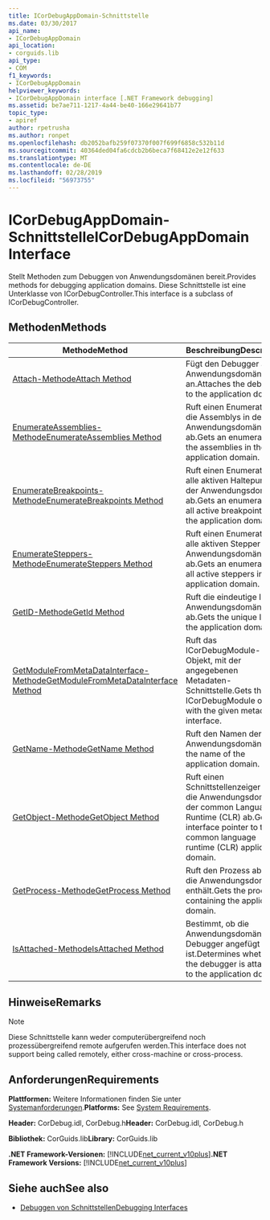 ```yaml
---
title: ICorDebugAppDomain-Schnittstelle
ms.date: 03/30/2017
api_name:
- ICorDebugAppDomain
api_location:
- corguids.lib
api_type:
- COM
f1_keywords:
- ICorDebugAppDomain
helpviewer_keywords:
- ICorDebugAppDomain interface [.NET Framework debugging]
ms.assetid: be7ae711-1217-4a44-be40-166e29641b77
topic_type:
- apiref
author: rpetrusha
ms.author: ronpet
ms.openlocfilehash: db2052bafb259f07370f007f699f6858c532b11d
ms.sourcegitcommit: 40364ded04fa6cdcb2b6beca7f68412e2e12f633
ms.translationtype: MT
ms.contentlocale: de-DE
ms.lasthandoff: 02/28/2019
ms.locfileid: "56973755"
---
```

# <a name="icordebugappdomain-interface"></a><span data-ttu-id="0b46b-102">ICorDebugAppDomain-Schnittstelle</span><span class="sxs-lookup"><span data-stu-id="0b46b-102">ICorDebugAppDomain Interface</span></span>

<span data-ttu-id="0b46b-103">Stellt Methoden zum Debuggen von Anwendungsdomänen bereit.</span><span class="sxs-lookup"><span data-stu-id="0b46b-103">Provides methods for debugging application domains.</span></span> <span data-ttu-id="0b46b-104">Diese Schnittstelle ist eine Unterklasse von ICorDebugController.</span><span class="sxs-lookup"><span data-stu-id="0b46b-104">This interface is a subclass of ICorDebugController.</span></span>  
  
## <a name="methods"></a><span data-ttu-id="0b46b-105">Methoden</span><span class="sxs-lookup"><span data-stu-id="0b46b-105">Methods</span></span>  
  
|<span data-ttu-id="0b46b-106">Methode</span><span class="sxs-lookup"><span data-stu-id="0b46b-106">Method</span></span>|<span data-ttu-id="0b46b-107">Beschreibung</span><span class="sxs-lookup"><span data-stu-id="0b46b-107">Description</span></span>|  
|------------|-----------------|  
|[<span data-ttu-id="0b46b-108">Attach-Methode</span><span class="sxs-lookup"><span data-stu-id="0b46b-108">Attach Method</span></span>](../../../../docs/framework/unmanaged-api/debugging/icordebugappdomain-attach-method.md)|<span data-ttu-id="0b46b-109">Fügt den Debugger an die Anwendungsdomäne an.</span><span class="sxs-lookup"><span data-stu-id="0b46b-109">Attaches the debugger to the application domain.</span></span>|  
|[<span data-ttu-id="0b46b-110">EnumerateAssemblies-Methode</span><span class="sxs-lookup"><span data-stu-id="0b46b-110">EnumerateAssemblies Method</span></span>](../../../../docs/framework/unmanaged-api/debugging/icordebugappdomain-enumerateassemblies-method.md)|<span data-ttu-id="0b46b-111">Ruft einen Enumerator für die Assemblys in der Anwendungsdomäne ab.</span><span class="sxs-lookup"><span data-stu-id="0b46b-111">Gets an enumerator for the assemblies in the application domain.</span></span>|  
|[<span data-ttu-id="0b46b-112">EnumerateBreakpoints-Methode</span><span class="sxs-lookup"><span data-stu-id="0b46b-112">EnumerateBreakpoints Method</span></span>](../../../../docs/framework/unmanaged-api/debugging/icordebugappdomain-enumeratebreakpoints-method.md)|<span data-ttu-id="0b46b-113">Ruft einen Enumerator für alle aktiven Haltepunkte in der Anwendungsdomäne ab.</span><span class="sxs-lookup"><span data-stu-id="0b46b-113">Gets an enumerator for all active breakpoints in the application domain.</span></span>|  
|[<span data-ttu-id="0b46b-114">EnumerateSteppers-Methode</span><span class="sxs-lookup"><span data-stu-id="0b46b-114">EnumerateSteppers Method</span></span>](../../../../docs/framework/unmanaged-api/debugging/icordebugappdomain-enumeratesteppers-method.md)|<span data-ttu-id="0b46b-115">Ruft einen Enumerator für alle aktiven Stepper in der Anwendungsdomäne ab.</span><span class="sxs-lookup"><span data-stu-id="0b46b-115">Gets an enumerator for all active steppers in the application domain.</span></span>|  
|[<span data-ttu-id="0b46b-116">GetID-Methode</span><span class="sxs-lookup"><span data-stu-id="0b46b-116">GetId Method</span></span>](../../../../docs/framework/unmanaged-api/debugging/icordebugappdomain-getid-method.md)|<span data-ttu-id="0b46b-117">Ruft die eindeutige ID der Anwendungsdomäne ab.</span><span class="sxs-lookup"><span data-stu-id="0b46b-117">Gets the unique ID of the application domain.</span></span>|  
|[<span data-ttu-id="0b46b-118">GetModuleFromMetaDataInterface-Methode</span><span class="sxs-lookup"><span data-stu-id="0b46b-118">GetModuleFromMetaDataInterface Method</span></span>](../../../../docs/framework/unmanaged-api/debugging/icordebugappdomain-getmodulefrommetadatainterface-method.md)|<span data-ttu-id="0b46b-119">Ruft das ICorDebugModule-Objekt, mit der angegebenen Metadaten-Schnittstelle.</span><span class="sxs-lookup"><span data-stu-id="0b46b-119">Gets the ICorDebugModule object with the given metadata interface.</span></span>|  
|[<span data-ttu-id="0b46b-120">GetName-Methode</span><span class="sxs-lookup"><span data-stu-id="0b46b-120">GetName Method</span></span>](../../../../docs/framework/unmanaged-api/debugging/icordebugappdomain-getname-method.md)|<span data-ttu-id="0b46b-121">Ruft den Namen der Anwendungsdomäne.</span><span class="sxs-lookup"><span data-stu-id="0b46b-121">Gets the name of the application domain.</span></span>|  
|[<span data-ttu-id="0b46b-122">GetObject-Methode</span><span class="sxs-lookup"><span data-stu-id="0b46b-122">GetObject Method</span></span>](../../../../docs/framework/unmanaged-api/debugging/icordebugappdomain-getobject-method.md)|<span data-ttu-id="0b46b-123">Ruft einen Schnittstellenzeiger auf die Anwendungsdomäne der common Language Runtime (CLR) ab.</span><span class="sxs-lookup"><span data-stu-id="0b46b-123">Gets an interface pointer to the common language runtime (CLR) application domain.</span></span>|  
|[<span data-ttu-id="0b46b-124">GetProcess-Methode</span><span class="sxs-lookup"><span data-stu-id="0b46b-124">GetProcess Method</span></span>](../../../../docs/framework/unmanaged-api/debugging/icordebugappdomain-getprocess-method.md)|<span data-ttu-id="0b46b-125">Ruft den Prozess ab, die die Anwendungsdomäne enthält.</span><span class="sxs-lookup"><span data-stu-id="0b46b-125">Gets the process containing the application domain.</span></span>|  
|[<span data-ttu-id="0b46b-126">IsAttached-Methode</span><span class="sxs-lookup"><span data-stu-id="0b46b-126">IsAttached Method</span></span>](../../../../docs/framework/unmanaged-api/debugging/icordebugappdomain-isattached-method.md)|<span data-ttu-id="0b46b-127">Bestimmt, ob die Anwendungsdomäne der Debugger angefügt ist.</span><span class="sxs-lookup"><span data-stu-id="0b46b-127">Determines whether the debugger is attached to the application domain.</span></span>|  
  
## <a name="remarks"></a><span data-ttu-id="0b46b-128">Hinweise</span><span class="sxs-lookup"><span data-stu-id="0b46b-128">Remarks</span></span>  
  
> [!NOTE]
>  <span data-ttu-id="0b46b-129">Diese Schnittstelle kann weder computerübergreifend noch prozessübergreifend remote aufgerufen werden.</span><span class="sxs-lookup"><span data-stu-id="0b46b-129">This interface does not support being called remotely, either cross-machine or cross-process.</span></span>  
  
## <a name="requirements"></a><span data-ttu-id="0b46b-130">Anforderungen</span><span class="sxs-lookup"><span data-stu-id="0b46b-130">Requirements</span></span>  
 <span data-ttu-id="0b46b-131">**Plattformen:** Weitere Informationen finden Sie unter [Systemanforderungen](../../../../docs/framework/get-started/system-requirements.md).</span><span class="sxs-lookup"><span data-stu-id="0b46b-131">**Platforms:** See [System Requirements](../../../../docs/framework/get-started/system-requirements.md).</span></span>  
  
 <span data-ttu-id="0b46b-132">**Header:** CorDebug.idl, CorDebug.h</span><span class="sxs-lookup"><span data-stu-id="0b46b-132">**Header:** CorDebug.idl, CorDebug.h</span></span>  
  
 <span data-ttu-id="0b46b-133">**Bibliothek:** CorGuids.lib</span><span class="sxs-lookup"><span data-stu-id="0b46b-133">**Library:** CorGuids.lib</span></span>  
  
 <span data-ttu-id="0b46b-134">**.NET Framework-Versionen:** [!INCLUDE[net_current_v10plus](../../../../includes/net-current-v10plus-md.md)]</span><span class="sxs-lookup"><span data-stu-id="0b46b-134">**.NET Framework Versions:** [!INCLUDE[net_current_v10plus](../../../../includes/net-current-v10plus-md.md)]</span></span>  
  
## <a name="see-also"></a><span data-ttu-id="0b46b-135">Siehe auch</span><span class="sxs-lookup"><span data-stu-id="0b46b-135">See also</span></span>
- [<span data-ttu-id="0b46b-136">Debuggen von Schnittstellen</span><span class="sxs-lookup"><span data-stu-id="0b46b-136">Debugging Interfaces</span></span>](../../../../docs/framework/unmanaged-api/debugging/debugging-interfaces.md)
